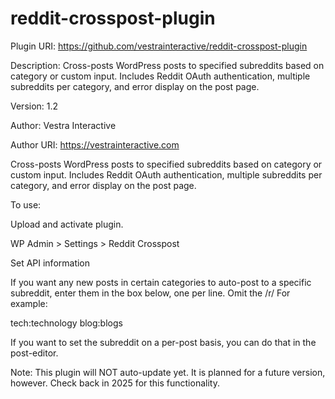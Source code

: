 # reddit-crosspost-plugin

Plugin URI: https://github.com/vestrainteractive/reddit-crosspost-plugin

Description: Cross-posts WordPress posts to specified subreddits based on category or custom input. Includes Reddit OAuth authentication, multiple subreddits per category, and error display on the post page.

Version: 1.2

Author: Vestra Interactive

Author URI: https://vestrainteractive.com

Cross-posts WordPress posts to specified subreddits based on category or custom input. Includes Reddit OAuth authentication, multiple subreddits per category, and error display on the post page.


To use:

Upload and activate plugin.

WP Admin > Settings > Reddit Crosspost

Set API information

If you want any new posts in certain categories to auto-post to a specific subreddit, enter them in the box below, one per line.  Omit the /r/  For example:

tech:technology
blog:blogs 

If you want to set the subreddit on a per-post basis, you can do that in the post-editor.

Note:  This plugin will NOT auto-update yet.  It is planned for a future version, however.  Check back in 2025 for this functionality.
